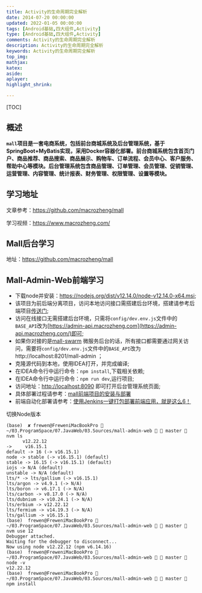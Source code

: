 ```yaml
---
title: Activity的生命周期完全解析
date: 2014-07-20 00:00:00
updated: 2022-01-05 00:00:00
tags: [Android基础,四大组件,Activity]
type: [Android基础,四大组件,Activity]
comments: Activity的生命周期完全解析
description: Activity的生命周期完全解析
keywords: Activity的生命周期完全解析
top_img:
mathjax:
katex:
aside:
aplayer:
highlight_shrink:

---
```


[TOC]



## 概述

**`mall`项目是一套电商系统，包括前台商城系统及后台管理系统，基于SpringBoot+MyBatis实现，采用Docker容器化部署。前台商城系统包含首页门户、商品推荐、商品搜索、商品展示、购物车、订单流程、会员中心、客户服务、帮助中心等模块。后台管理系统包含商品管理、订单管理、会员管理、促销管理、运营管理、内容管理、统计报表、财务管理、权限管理、设置等模块。**



## 学习地址

文章参考：https://github.com/macrozheng/mall

学习视频：https://www.macrozheng.com/





## Mall后台学习

地址：https://github.com/macrozheng/mall





## Mall-Admin-Web前端学习

- 下载node并安装：https://nodejs.org/dist/v12.14.0/node-v12.14.0-x64.msi;
- 该项目为前后端分离项目，访问本地访问接口需搭建后台环境，搭建请参考后端项目[传送门](https://github.com/macrozheng/mall);
- 访问在线接口无需搭建后台环境，只需将`config/dev.env.js`文件中的`BASE_API`改为[https://admin-api.macrozheng.com](https://admin-api.macrozheng.com/)即可;
- 如果你对接的是[mall-swarm](https://github.com/macrozheng/mall-swarm) 微服务后台的话，所有接口都需要通过网关访问，需要将`config/dev.env.js`文件中的`BASE_API`改为http://localhost:8201/mall-admin ；
- 克隆源代码到本地，使用IDEA打开，并完成编译;
- 在IDEA命令行中运行命令：`npm install`,下载相关依赖;
- 在IDEA命令行中运行命令：`npm run dev`,运行项目;
- 访问地址：[http://localhost:8090](http://localhost:8090/) 即可打开后台管理系统页面;
- 具体部署过程请参考：[mall前端项目的安装与部署](https://www.macrozheng.com/mall/deploy/mall_deploy_web.html)
- 前端自动化部署请参考：[使用Jenkins一键打包部署前端应用，就是这么6！](https://www.macrozheng.com/mall/reference/jenkins_vue.html)



切换Node版本

```
(base)  ✘ frewen@FreweniMacBookPro  ~/03.ProgramSpace/07.JavaWeb/03.Sources/mall-admin-web   master  nvm ls
      v12.22.12
->     v16.15.1
default -> 16 (-> v16.15.1)
node -> stable (-> v16.15.1) (default)
stable -> 16.15 (-> v16.15.1) (default)
iojs -> N/A (default)
unstable -> N/A (default)
lts/* -> lts/gallium (-> v16.15.1)
lts/argon -> v4.9.1 (-> N/A)
lts/boron -> v6.17.1 (-> N/A)
lts/carbon -> v8.17.0 (-> N/A)
lts/dubnium -> v10.24.1 (-> N/A)
lts/erbium -> v12.22.12
lts/fermium -> v14.19.3 (-> N/A)
lts/gallium -> v16.15.1
(base)  frewen@FreweniMacBookPro  ~/03.ProgramSpace/07.JavaWeb/03.Sources/mall-admin-web   master  nvm use 12
Debugger attached.
Waiting for the debugger to disconnect...
Now using node v12.22.12 (npm v6.14.16)
(base)  frewen@FreweniMacBookPro  ~/03.ProgramSpace/07.JavaWeb/03.Sources/mall-admin-web   master  node -v
v12.22.12
(base)  frewen@FreweniMacBookPro  ~/03.ProgramSpace/07.JavaWeb/03.Sources/mall-admin-web   master  npm install   
```







